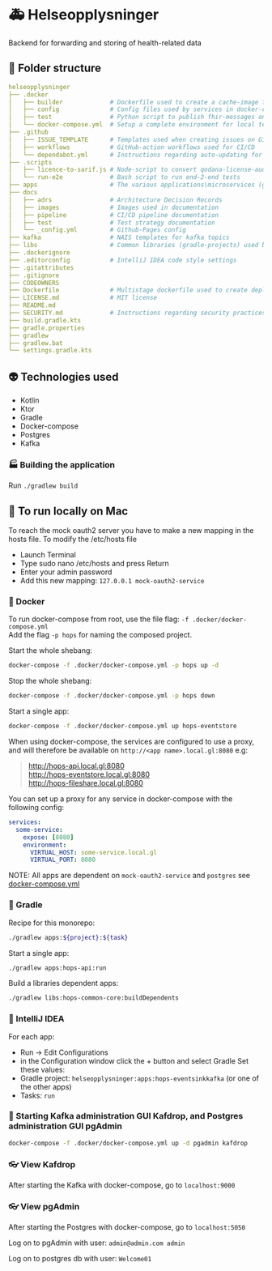 # 🚑 Helseopplysninger
Backend for forwarding and storing of health-related data

## 📁 Folder structure
```yaml
helseopplysninger
├── .docker
│   ├── builder             # Dockerfile used to create a cache-image for multistage builds
│   ├── config              # Config files used by services in docker-compose
│   ├── test                # Python script to publish fhir-messages on kafka, used for for local testing
│   └── docker-compose.yml  # Setup a complete environment for local testing
├── .github
│   ├── ISSUE_TEMPLATE      # Templates used when creating issues on GitHub
│   ├── workflows           # GitHub-action workflows used for CI/CD
│   └── dependabot.yml      # Instructions regarding auto-updating for dependencies
├── .scripts 
│   ├── licence-to-sarif.js # Node-script to convert qodana-license-audit-report to sarif format
│   └── run-e2e             # Bash script to run end-2-end tests
├── apps                    # The various applications\microservices (gradle-projects)
├── docs
│   ├── adrs                # Architecture Decision Records
│   ├── images              # Images used in documentation
│   ├── pipeline            # CI/CD pipeline documentation
│   ├── test                # Test strategy documentation
│   └── _config.yml         # Github-Pages config
├── kafka                   # NAIS templates for kafka topics
├── libs                    # Common libraries (gradle-projects) used by the applications
├── .dockerignore 
├── .editorconfig           # IntelliJ IDEA code style settings
├── .gitattributes
├── .gitignore 
├── CODEOWNERS 
├── Dockerfile              # Multistage dockerfile used to create deployable docker-image. Used by all apps
├── LICENSE.md              # MIT license
├── README.md
├── SECURITY.md             # Instructions regarding security practices
├── build.gradle.kts
├── gradle.properties
├── gradlew
├── gradlew.bat
└── settings.gradle.kts
```

## 👽 Technologies used
* Kotlin
* Ktor
* Gradle
* Docker-compose
* Postgres
* Kafka

### 🏭 Building the application
Run `./gradlew build`

## 🏃 To run locally on Mac
To reach the mock oauth2 server you have to make a new mapping in the hosts file.
To modify the /etc/hosts file
* Launch Terminal
* Type sudo nano /etc/hosts and press Return
* Enter your admin password
* Add this new mapping: `127.0.0.1 mock-oauth2-service`

### 🐳 Docker
To run docker-compose from root, use the file flag: `-f .docker/docker-compose.yml` <br/>
Add the flag `-p hops` for naming the composed project.

Start the whole shebang:
```sh
docker-compose -f .docker/docker-compose.yml -p hops up -d
``` 

Stop the whole shebang:
```sh
docker-compose -f .docker/docker-compose.yml -p hops down
```

Start a single app:
```sh
docker-compose -f .docker/docker-compose.yml up hops-eventstore 
```

When using docker-compose, the services are configured to use a proxy, and will therefore be available on `http://<app name>.local.gl:8080` e.g:
> http://hops-api.local.gl:8080 <br>
> http://hops-eventstore.local.gl:8080 <br>
> http://hops-fileshare.local.gl:8080 <br>

You can set up a proxy for any service in docker-compose with the following config:
```yaml
services:
  some-service:
    expose: [8080]
    environment:
      VIRTUAL_HOST: some-service.local.gl
      VIRTUAL_PORT: 8080
```

NOTE: All apps are dependent on `mock-oauth2-service` and `postgres` see [docker-compose.yml](.docker/docker-compose.yml)

### 🐘 Gradle
Recipe for this monorepo:
```sh 
./gradlew apps:${project}:${task}
```

Start a single app:
```sh
./gradlew apps:hops-api:run
```

Build a libraries dependent apps:
```sh
./gradlew libs:hops-common-core:buildDependents
```
 
### 🚀 IntelliJ IDEA
For each app:
* Run -> Edit Configurations
* in the Configuration window click the + button and select Gradle
Set these values:
* Gradle project: `helseopplysninger:apps:hops-eventsinkkafka` (or one of the other apps)
* Tasks: `run`

### 🎨 Starting Kafka administration GUI Kafdrop, and Postgres administration GUI pgAdmin
```sh
docker-compose -f .docker/docker-compose.yml up -d pgadmin kafdrop
```

### 👓 View Kafdrop
After starting the Kafka with docker-compose, go to `localhost:9000`

### 👓 View pgAdmin
After starting the Postgres with docker-compose, go to `localhost:5050`

Log on to pgAdmin with user: `admin@admin.com admin`

Log on to postgres db with user: `Welcome01`
